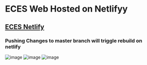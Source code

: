 # ECES Web Hosted on Netlifyy

## [ECES Netlify](https://eces-nitw.netlify.app/)

### Pushing Changes to master branch will triggle rebuild on netlify 

![image](https://github.com/ECE-Society-NITW/ECES_Website_ReactJS/assets/116059615/5bf4fe81-f932-4130-9112-fb32c27b8035)
![image](https://github.com/ECE-Society-NITW/ECES_Website_ReactJS/assets/116059615/3ec0615b-3211-4a2d-a1cd-8b1b3633038e)
![image](https://github.com/ECE-Society-NITW/ECES_Website_ReactJS/assets/116059615/d1bbe94d-1a4e-4f07-9b20-d772ab06c36c)
